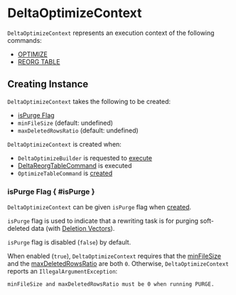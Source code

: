 # DeltaOptimizeContext

`DeltaOptimizeContext` represents an execution context of the following commands:

* [OPTIMIZE](../optimize/index.md)
* [REORG TABLE](../reorg/index.md)

## Creating Instance

`DeltaOptimizeContext` takes the following to be created:

* [isPurge Flag](#isPurge)
* <span id="minFileSize"> `minFileSize` (default: undefined)
* <span id="maxDeletedRowsRatio"> `maxDeletedRowsRatio` (default: undefined)

`DeltaOptimizeContext` is created when:

* `DeltaOptimizeBuilder` is requested to [execute](../../DeltaOptimizeBuilder.md#execute)
* [DeltaReorgTableCommand](../reorg/DeltaReorgTableCommand.md) is executed
* `OptimizeTableCommand` is [created](OptimizeTableCommand.md#apply)

### isPurge Flag { #isPurge }

`DeltaOptimizeContext` can be given `isPurge` flag when [created](#creating-instance).

`isPurge` flag is used to indicate that a rewriting task is for purging soft-deleted data (with [Deletion Vectors](../../deletion-vectors/index.md)).

`isPurge` flag is disabled (`false`) by default.

When enabled (`true`), `DeltaOptimizeContext` requires that the [minFileSize](#minFileSize) and the [maxDeletedRowsRatio](#maxDeletedRowsRatio) are both `0`. Otherwise, `DeltaOptimizeContext` reports an `IllegalArgumentException`:

```text
minFileSize and maxDeletedRowsRatio must be 0 when running PURGE.
```
